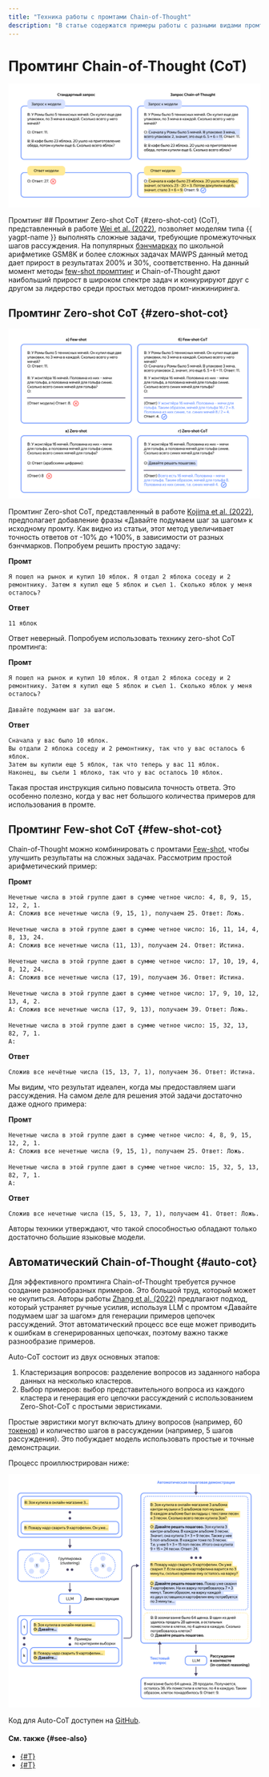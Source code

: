 ```yaml
---
title: "Техника работы с промтами Chain-of-Thought"
description: "В статье содержатся примеры работы с разными видами промтинга техники Chain-of-Thought."
---
```


# Промтинг Chain-of-Thought (CoT)

![cot](../../../_assets/foundation-models/studybook/techniques/image-1.svg)

Промтинг ## Промтинг Zero-shot CoT {#zero-shot-cot} (CoT), представленный в работе [Wei et al. (2022)](https://arxiv.org/abs/2201.11903), позволяет моделям типа {{ yagpt-name }} выполнять сложные задачи, требующие промежуточных шагов рассуждения. На популярных [бэнчмарках](https://habr.com/ru/articles/840530/) по школьной арифметике GSM8K и более сложных задачах MAWPS данный метод дает прирост в результатах 200% и 30%, соответственно. На данный момент методы [few-shot промптинг](few-shot.md) и Chain-of-Thought дают наибольший прирост в широком спектре задач и конкурируют друг с другом за лидерство среди простых методов промт-инжиниринга.

## Промтинг Zero-shot CoT {#zero-shot-cot}

![zero-cot](../../../_assets/foundation-models/studybook/techniques/image-2.svg)

Промтинг Zero-shot CoT, представленный в работе [Kojima et al. (2022)](https://arxiv.org/abs/2205.11916), предполагает добавление фразы «Давайте подумаем шаг за шагом» к исходному промту. Как видно из статьи, этот метод увеличивает точность ответов от -10% до +100%, в зависимости от разных бэнчмарков. Попробуем решить простую задачу:

**Промт**

```
Я пошел на рынок и купил 10 яблок. Я отдал 2 яблока соседу и 2 ремонтнику. Затем я купил еще 5 яблок и съел 1. Сколько яблок у меня осталось?
```

**Ответ**

```
11 яблок
```

Ответ неверный. Попробуем использовать технику zero-shot CoT промтинга:

**Промт**

```
Я пошел на рынок и купил 10 яблок. Я отдал 2 яблока соседу и 2 ремонтнику. Затем я купил еще 5 яблок и съел 1. Сколько яблок у меня осталось?

Давайте подумаем шаг за шагом.
```

**Ответ**

```
Сначала у вас было 10 яблок.
Вы отдали 2 яблока соседу и 2 ремонтнику, так что у вас осталось 6 яблок.
Затем вы купили еще 5 яблок, так что теперь у вас 11 яблок.
Наконец, вы съели 1 яблоко, так что у вас осталось 10 яблок.
```

Такая простая инструкция сильно повысила точность ответа. Это особенно полезно, когда у вас нет большого количества примеров для использования в промте.

## Промтинг Few-shot CoT {#few-shot-cot}

Chain-of-Thought можно комбинировать с промтами [Few-shot](few-shot.md), чтобы улучшить результаты на сложных задачах. Рассмотрим простой арифметический пример:

**Промт**

```text
Нечетные числа в этой группе дают в сумме четное число: 4, 8, 9, 15, 12, 2, 1.
A: Сложив все нечетные числа (9, 15, 1), получаем 25. Ответ: Ложь.

Нечетные числа в этой группе дают в сумме четное число: 16, 11, 14, 4, 8, 13, 24.
A: Сложив все нечетные числа (11, 13), получаем 24. Ответ: Истина.

Нечетные числа в этой группе дают в сумме четное число: 17, 10, 19, 4, 8, 12, 24.
A: Сложив все нечетные числа (17, 19), получаем 36. Ответ: Истина.

Нечетные числа в этой группе дают в сумме четное число: 17, 9, 10, 12, 13, 4, 2.
A: Сложив все нечетные числа (17, 9, 13), получаем 39. Ответ: Ложь.

Нечетные числа в этой группе дают в сумме четное число: 15, 32, 13, 82, 7, 1.
A:
```

**Ответ**

```text
Сложив все нечётные числа (15, 13, 7, 1), получаем 36. Ответ: Истина.
```

Мы видим, что результат идеален, когда мы предоставляем шаги рассуждения. На самом деле для решения этой задачи достаточно даже одного примера:

**Промт**

```
Нечетные числа в этой группе дают в сумме четное число: 4, 8, 9, 15, 12, 2, 1.
A: Сложив все нечетные числа (9, 15, 1), получаем 25. Ответ: Ложь.

Нечетные числа в этой группе дают в сумме четное число: 15, 32, 5, 13, 82, 7, 1.
A:
```

**Ответ**

```
Сложив все нечетные числа (15, 5, 13, 7, 1), получаем 41. Ответ: Ложь.
```

Авторы техники утверждают, что такой способностью обладают только достаточно большие языковые модели.

## Автоматический Chain-of-Thought {#auto-cot}

Для эффективного промтинга Chain-of-Thought требуется ручное создание разнообразных примеров. Это большой труд, который может не окупиться. Авторы работы [Zhang et al. (2022)](https://arxiv.org/abs/2210.03493) предлагают подход, который устраняет ручные усилия, используя LLM с промтом «Давайте подумаем шаг за шагом» для генерации примеров цепочек рассуждений. Этот автоматический процесс все еще может приводить к ошибкам в сгенерированных цепочках, поэтому важно также разнообразие примеров.

Auto-CoT состоит из двух основных этапов:

1. Кластеризация вопросов: разделение вопросов из заданного набора данных на несколько кластеров.
1. Выбор примеров: выбор представительного вопроса из каждого кластера и генерация его цепочки рассуждений с использованием Zero-Shot-CoT с простыми эвристиками.

Простые эвристики могут включать длину вопросов (например, 60 [токенов](../../concepts/yandexgpt/tokens.md)) и количество шагов в рассуждении (например, 5 шагов рассуждения). Это побуждает модель использовать простые и точные демонстрации.

Процесс проиллюстрирован ниже:

![auto-cot](../../../_assets/foundation-models/studybook/techniques/image-5.svg)

Код для Auto-CoT доступен на [GitHub](https://github.com/amazon-science/auto-cot).

#### См. также {#see-also}

* [{#T}](few-shot.md)
* [{#T}](../../tutorials/yagpt-tuning.md)
